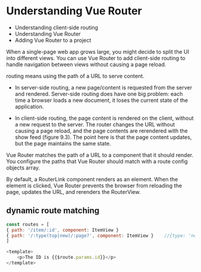 # Understanding Vue Router

- Understanding client-side routing
- Understanding Vue Router
- Adding Vue Router to a project

When a single-page web app grows large, you might decide to split the UI into different
views. You can use Vue Router to add client-side routing to handle navigation
between views without causing a page reload.

routing means using the path of a URL to serve content.

- In server-side routing, a new page/content is requested from the server and rendered. Server-side routing does have one big problem: each time a browser loads a new document, it loses the current state of the application.


- In client-side routing, the page content is rendered on the client, without a new request to the server.
The router changes the URL without causing a page reload, and the page contents
are rerendered with the show feed (figure 9.3). The point here is that the page
content updates, but the page maintains the same state.

Vue Router matches the path of a URL to a component that it should render. You
configure the paths that Vue Router should match with a route config objects array.

By default, a RouterLink component renders as an <a> element. When the element
is clicked, Vue Router prevents the browser from reloading the page, updates the
URL, and rerenders the RouterView.

## dynamic route matching
```js
const routes = [
{ path: '/item/:id', component: ItemView }
{ path: '/:type(top|new)/:page?', component: ItemView }    //{type: 'new'|'top', page: '123'}
]

<template>
    <p>The ID is {{$route.params.id}}</p>
</template>
```
